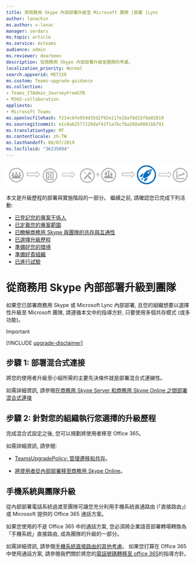 ```yaml
---
title: 將商務用 Skype 內部部署升級至 Microsoft 團隊 |部署 |Lync
author: lanachin
ms.author: v-lanac
manager: serdars
ms.topic: article
ms.service: msteams
audience: admin
ms.reviewer: dearbeen
description: 從商務用 Skype 內部部署升級至團隊的考慮。
localization_priority: Normal
search.appverid: MET150
ms.custom: Teams-upgrade-guidance
ms.collection:
- Teams_ITAdmin_JourneyFromSfB
- M365-collaboration
appliesto:
- Microsoft Teams
ms.openlocfilehash: f234c6fe959d35d2f92e117e28af8d15f0a02819
ms.sourcegitcommit: e1c8a62577229daf42f1a7bcfba268a9001bb791
ms.translationtype: MT
ms.contentlocale: zh-TW
ms.lasthandoff: 08/07/2019
ms.locfileid: "36235894"
---
```

![升級歷程階段, 重點是部署與實施階段](media/upgrade-banner-deployment.png "升級歷程階段, 重點是部署與實施階段")

本文是升級歷程的部署與實施階段的一部分。 繼續之前, 請確認您已完成下列活動:

- [已登記您的專案干係人](upgrade-enlist-stakeholders.md)
- [已定義您的專案範圍](https://aka.ms/SkypetoTeams-Scope)
- [已瞭解商務用 Skype 與團隊的共存與互通性](https://aka.ms/SkypeToTeams-Coexist)
- [已選擇升級歷程](upgrade-and-coexistence-of-skypeforbusiness-and-teams.md)
- [準備好您的環境](https://aka.ms/SkypeToTeams-TechnicalReadiness)
- [準備好貴組織](https://aka.ms/SkypeToTeams-UserReadiness)
- [已進行試驗](https://aka.ms/SkypeToTeams-Pilot)

# <a name="upgrade-from-a-skype-for-business-on-premises-deployment-to-teams"></a>從商務用 Skype 內部部署升級到團隊

如果您已部署商務用 Skype 或 Microsoft Lync 內部部署, 且您的組織想要以選擇性升級至 Microsoft 團隊, 請遵循本文中的指導方針, 只要使用多個共存模式 (或多功能)。 

> [!IMPORTANT]
> [!INCLUDE [upgrade-disclaimer](includes/upgrade-disclaimer.md)]

## <a name="step-1-deploy-hybrid-connectivity"></a>步驟 1: 部署混合式連接

將您的使用者升級至小組所需的主要先決條件就是部署混合式連線性。

如需詳細資訊, 請參閱[在商務用 Skype Server 和商務用 Skype Online 之間部署混合式連接](/skypeforbusiness/skype-for-business-hybrid-solutions/deploy-hybrid-connectivity/deploy-hybrid-connectivity)

## <a name="step-2-implement-your-chosen-upgrade-journey-for-your-organization"></a>步驟 2: 針對您的組織執行您選擇的升級歷程

完成混合式設定之後, 您可以規劃將使用者移至 Office 365。

如需詳細資訊, 請參閱:

- [TeamsUpgradePolicy: 管理遷移和共存](migration-interop-guidance-for-teams-with-skype.md#teamsupgradepolicy-managing-migration-and-co-existence)。

- [將使用者從內部部署移至商務用 Skype Online](/skypeforbusiness/skype-for-business-hybrid-solutions/deploy-hybrid-connectivity/move-users-from-on-premises-to-skype-for-business-online)。

## <a name="phone-system-and-teams-upgrade"></a>手機系統與團隊升級

從內部部署電話系統過渡至團隊可讓您充分利用手機系統直通路由 (「直接路由」) 或 Microsoft 提供的 Office 365 通話方案。

如果您使用的不是 Office 365 中的通話方案, 您必須將企業語音部署轉場轉換為「手機系統」直接路由, 成為團隊的升級的一部分。

如需詳細資訊, 請參閱[手機系統直接路由的其他考慮](https://docs.microsoft.com/MicrosoftTeams/2-envision-make-my-service-decisions-direct-routing)。 如果您打算在 Office 365 中使用通話方案, 請參閱我們關於將您的[電話號碼轉移至 office 365](https://docs.microsoft.com/microsoftteams/transfer-phone-numbers-to-office-365)的指導方針。